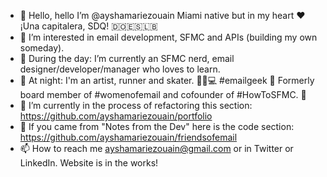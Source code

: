 - 👋 Hello, hello I’m @ayshamariezouain Miami native but in my heart ❤️ ¡Una capitalera, SDQ! 🇩🇴🇪🇸🇱🇧 
- 👀 I’m interested in email development, SFMC and APIs (building my own someday). 
- 🌱 During the day: I’m currently an SFMC nerd, email designer/developer/manager who loves to learn. 
- 🌙 At night: I'm an artist, runner and skater. 👟🐶💻 #emailgeek 💌 Formerly board member of #womenofemail and cofounder of #HowToSFMC. 🐐
- 💞️ I’m currently in the process of refactoring this section: https://github.com/ayshamariezouain/portfolio
- 💪 If you came from "Notes from the Dev" here is the code section: https://github.com/ayshamariezouain/friendsofemail
- 📫 How to reach me ayshamariezouain@gmail.com or in Twitter or LinkedIn. Website is in the works!

<!---
ayshamariezouain/ayshamariezouain is a ✨ special ✨ repository because its `README.md` (this file) appears on your GitHub profile.
You can click the Preview link to take a look at your changes.
--->
